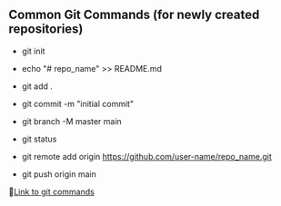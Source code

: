 ## Common Git Commands (for newly created repositories)


 - git init

 - echo "# repo_name" >> README.md

 - git add .

 - git commit -m "initial commit"

 - git branch -M master main

 - git status

 - git remote add origin https://github.com/user-name/repo_name.git

 - git push origin main

🔗[Link to git commands](https://confluence.atlassian.com/bitbucketserver/basic-git-commands-776639767.html)
